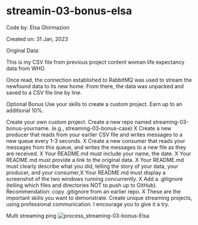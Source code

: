 # streamin-03-bonus-elsa
Code by: Elsa Ghirmazion

Created on: 31 Jan, 2023

Original Data: 

This is my CSV file from previous project content woman life expectancy data from WHO.

Once read, the connection established to RabbitMQ was used to stream the newfound data to its new home. From there, the data was unpacked and saved to a CSV file line by line.

Optional Bonus
Use your skills to create a custom project. Earn up to an additional 10%.

Create your own custom project. Create a new repo named streaming-03-bonus-yourname. (e.g., streaming-03-bonus-case) X
Create a new producer that reads from your earlier CSV file and writes messages to a new queue every 1-3 seconds. X
Create a new consumer that reads your messages from this queue, and writes the messages to a new file as they are received. X
Your README.md must include your name, the date. X
Your README.md must provide a link to the original data. X
Your README.md must clearly describe what you did, telling the story of your data, your producer, and your consumer,X
Your README.md must display a screenshot of the two windows running concurrently. X
Add a .gitignore (telling which files and directories NOT to push up to GitHub). Recommendation: copy .gitignore from an earlier repo. X
These are the important skills you want to demonstrate. Create unique streaming projects, using professional communication. I encourage you to give it a try. 

Multi streaming ping
![process_streaming-03-bonus-Elsa](https://user-images.githubusercontent.com/105325747/215934747-5dbe4034-c2cd-4add-acbc-c6dda61c240f.png)
